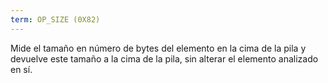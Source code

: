 ```yaml
---
term: OP_SIZE (0X82)
---
```


Mide el tamaño en número de bytes del elemento en la cima de la pila y devuelve este tamaño a la cima de la pila, sin alterar el elemento analizado en sí.
